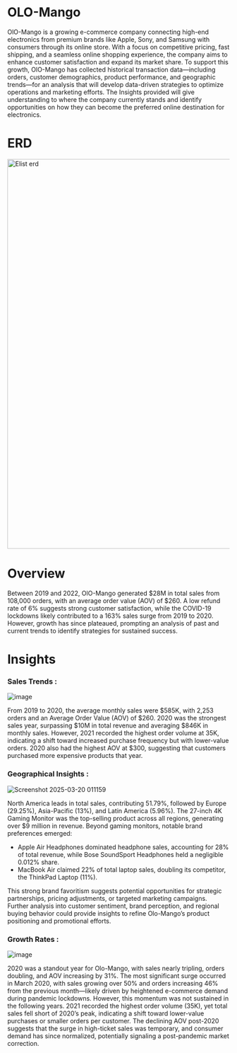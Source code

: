 # OLO-Mango

OlO-Mango is a growing e-commerce company connecting high-end electronics from premium brands like Apple, Sony, and Samsung with consumers through its online store. With a focus on competitive pricing, fast shipping, and a seamless online shopping experience, the company aims to enhance customer satisfaction and expand its market share. To support this growth, OlO-Mango has collected historical transaction data—including orders, customer demographics, product performance, and geographic trends—for an analysis that will develop data-driven strategies to optimize operations and marketing efforts. The Insights provided will give understanding to where the company currently stands and identify opportunities on how they can become the preferred online destination for electronics.

# ERD
<img width="881" alt="Elist erd" src="https://github.com/user-attachments/assets/41b031c8-8db2-4d8e-9711-f35520345ab4" />

# Overview

Between 2019 and 2022, OlO-Mango generated $28M in total sales from 108,000 orders, with an average order value (AOV) of $260. A low refund rate of 6% suggests strong customer satisfaction, while the COVID-19 lockdowns likely contributed to a 163% sales surge from 2019 to 2020. However, growth has since plateaued, prompting an analysis of past and current trends to identify strategies for sustained success.

# Insights

### Sales Trends :

![image](https://github.com/user-attachments/assets/c4e0c6d1-435e-498b-ac0a-b1e1bf86f738)

From 2019 to 2020, the average monthly sales were $585K, with 2,253 orders and an Average Order Value (AOV) of $260. 2020 was the strongest sales year, surpassing $10M in total revenue and averaging $846K in monthly sales. However, 2021 recorded the highest order volume at 35K, indicating a shift toward increased purchase frequency but with lower-value orders. 2020 also had the highest AOV at $300, suggesting that customers purchased more expensive products that year.

### Geographical Insights :
![Screenshot 2025-03-20 011159](https://github.com/user-attachments/assets/3cb8e3b6-483e-4c89-a082-66e069aa2c1d)


North America leads in total sales, contributing 51.79%, followed by Europe (29.25%), Asia-Pacific (13%), and Latin America (5.96%). The 27-inch 4K Gaming Monitor was the top-selling product across all regions, generating over $9 million in revenue.
Beyond gaming monitors, notable brand preferences emerged:
* Apple Air Headphones dominated headphone sales, accounting for 28% of total revenue, while Bose SoundSport Headphones held a negligible 0.012% share.
* MacBook Air claimed 22% of total laptop sales, doubling its competitor, the ThinkPad Laptop (11%).

This strong brand favoritism suggests potential opportunities for strategic partnerships, pricing adjustments, or targeted marketing campaigns. Further analysis into customer sentiment, brand perception, and regional buying behavior could provide insights to refine Olo-Mango’s product positioning and promotional efforts.

### Growth Rates :
![image](https://github.com/user-attachments/assets/f5abc1c4-a2a0-4365-94ac-028c8cb36a07)

2020 was a standout year for Olo-Mango, with sales nearly tripling, orders doubling, and AOV increasing by 31%. The most significant surge occurred in March 2020, with sales growing over 50% and orders increasing 46% from the previous month—likely driven by heightened e-commerce demand during pandemic lockdowns.
However, this momentum was not sustained in the following years. 2021 recorded the highest order volume (35K), yet total sales fell short of 2020’s peak, indicating a shift toward lower-value purchases or smaller orders per customer. The declining AOV post-2020 suggests that the surge in high-ticket sales was temporary, and consumer demand has since normalized, potentially signaling a post-pandemic market correction.






